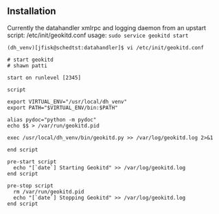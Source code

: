 ## Installation

Currently the datahandler xmlrpc and logging daemon from an upstart script:
/etc/init/geokitd.conf
usage: `sudo service geokitd start`

```
(dh_venv)[jfisk@schedtst:datahandler]$ vi /etc/init/geokitd.conf 

# start geokitd 
# shawn patti

start on runlevel [2345]

script

export VIRTUAL_ENV="/usr/local/dh_venv"
export PATH="$VIRTUAL_ENV/bin:$PATH"

alias pydoc="python -m pydoc"
echo $$ > /var/run/geokitd.pid

exec /usr/local/dh_venv/bin/geokitd.py >> /var/log/geokitd.log 2>&1

end script

pre-start script
  echo "[`date`] Starting Geokitd" >> /var/log/geokitd.log
end script

pre-stop script
  rm /var/run/geokitd.pid
  echo "[`date`] Stopping Geokitd" >> /var/log/geokitd.log
end script
```
